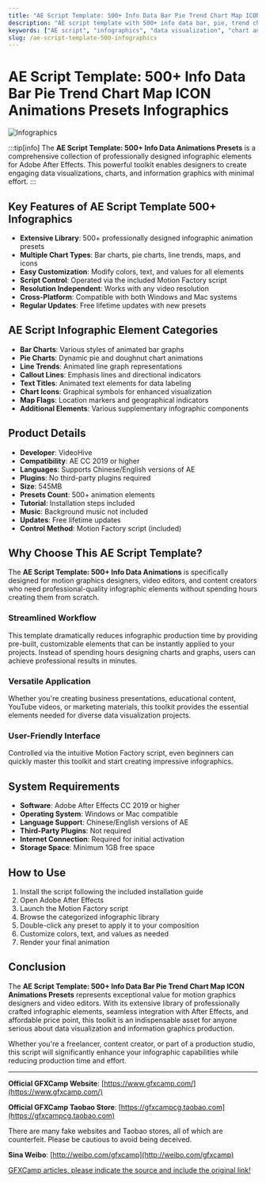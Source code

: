 ```yaml
---
title: "AE Script Template: 500+ Info Data Bar Pie Trend Chart Map ICON Animations Presets Infographics"
description: "AE script template with 500+ info data bar, pie, trend chart, map, and ICON animation presets for infographics."
keywords: ["AE script", "infographics", "data visualization", "chart animations", "bar chart", "pie chart", "trend chart", "motion factory", "information graphics", "After Effects", "videohive"]
slug: /ae-script-template-500-infographics
---
```


# AE Script Template: 500+ Info Data Bar Pie Trend Chart Map ICON Animations Presets Infographics

![Infographics](https://www.gfxcamp.com/wp-content/uploads/2023/03/Infographics-43277101.jpg)

:::tip[info]
The **AE Script Template: 500+ Info Data Animations Presets** is a comprehensive collection of professionally designed infographic elements for Adobe After Effects. This powerful toolkit enables designers to create engaging data visualizations, charts, and information graphics with minimal effort.
:::

## Key Features of AE Script Template 500+ Infographics

- **Extensive Library**: 500+ professionally designed infographic animation presets
- **Multiple Chart Types**: Bar charts, pie charts, line trends, maps, and icons
- **Easy Customization**: Modify colors, text, and values for all elements
- **Script Control**: Operated via the included Motion Factory script
- **Resolution Independent**: Works with any video resolution
- **Cross-Platform**: Compatible with both Windows and Mac systems
- **Regular Updates**: Free lifetime updates with new presets

## AE Script Infographic Element Categories

- **Bar Charts**: Various styles of animated bar graphs
- **Pie Charts**: Dynamic pie and doughnut chart animations
- **Line Trends**: Animated line graph representations
- **Callout Lines**: Emphasis lines and directional indicators
- **Text Titles**: Animated text elements for data labeling
- **Chart Icons**: Graphical symbols for enhanced visualization
- **Map Flags**: Location markers and geographical indicators
- **Additional Elements**: Various supplementary infographic components

## Product Details

- **Developer**: VideoHive
- **Compatibility**: AE CC 2019 or higher
- **Languages**: Supports Chinese/English versions of AE
- **Plugins**: No third-party plugins required
- **Size**: 545MB
- **Presets Count**: 500+ animation elements
- **Tutorial**: Installation steps included
- **Music**: Background music not included
- **Updates**: Free lifetime updates
- **Control Method**: Motion Factory script (included)

## Why Choose This AE Script Template?

The **AE Script Template: 500+ Info Data Animations** is specifically designed for motion graphics designers, video editors, and content creators who need professional-quality infographic elements without spending hours creating them from scratch.

### Streamlined Workflow

This template dramatically reduces infographic production time by providing pre-built, customizable elements that can be instantly applied to your projects. Instead of spending hours designing charts and graphs, users can achieve professional results in minutes.

### Versatile Application

Whether you're creating business presentations, educational content, YouTube videos, or marketing materials, this toolkit provides the essential elements needed for diverse data visualization projects.

### User-Friendly Interface

Controlled via the intuitive Motion Factory script, even beginners can quickly master this toolkit and start creating impressive infographics.

## System Requirements

- **Software**: Adobe After Effects CC 2019 or higher
- **Operating System**: Windows or Mac compatible
- **Language Support**: Chinese/English versions of AE
- **Third-Party Plugins**: Not required
- **Internet Connection**: Required for initial activation
- **Storage Space**: Minimum 1GB free space

## How to Use

1. Install the script following the included installation guide
2. Open Adobe After Effects
3. Launch the Motion Factory script
4. Browse the categorized infographic library
5. Double-click any preset to apply it to your composition
6. Customize colors, text, and values as needed
7. Render your final animation

## Conclusion

The **AE Script Template: 500+ Info Data Bar Pie Trend Chart Map ICON Animations Presets** represents exceptional value for motion graphics designers and video editors. With its extensive library of professionally crafted infographic elements, seamless integration with After Effects, and affordable price point, this toolkit is an indispensable asset for anyone serious about data visualization and information graphics production.

Whether you're a freelancer, content creator, or part of a production studio, this script will significantly enhance your infographic capabilities while reducing production time and effort.

---

**Official GFXCamp Website**: [https://www.gfxcamp.com/](https://www.gfxcamp.com/)

**Official GFXCamp Taobao Store**: [https://gfxcampcg.taobao.com](https://gfxcampcg.taobao.com)

There are many fake websites and Taobao stores, all of which are counterfeit. Please be cautious to avoid being deceived.

**Sina Weibo**: [http://weibo.com/gfxcamp](http://weibo.com/gfxcamp)

[GFXCamp articles, please indicate the source and include the original link!](https://www.gfxcamp.com)